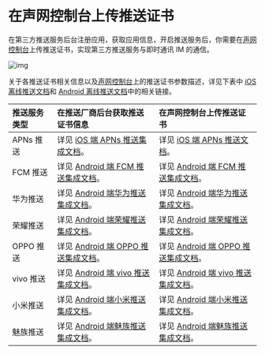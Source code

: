 # 在声网控制台上传推送证书

在第三方推送服务后台注册应用，获取应用信息，开启推送服务后，你需要在[声网控制台](https://console.shengwang.cn/overview)上传推送证书，实现第三方推送服务与即时通讯 IM 的通信。

![img](/images/react-native/push/push_add_certificate.png)

关于各推送证书相关信息以及[声网控制台](https://console.shengwang.cn/overview)上的推送证书参数描述，详见下表中 [iOS 离线推送文档](/docs/sdk/ios/push/push_overview.html)和 [Android 离线推送文档](/docs/sdk/android/push/push_overview.html)中的相关链接。

| 推送服务类型      | 在推送厂商后台获取推送证书信息   | 在声网控制台上传推送证书 |
| :--------- | :----- | :------- | 
| APNs 推送       | 详见 [iOS 端 APNs 推送集成文档](/docs/sdk/ios/push/push_apns.html#创建推送证书)。   | 详见 [iOS 端 APNs 推送文档](/docs/sdk/ios/push/push_apns.html#上传推送证书)。   |        
| FCM 推送   | 详见 [Android 端 FCM 推送集成文档](/docs/sdk/android/push/push_fcm.html#fcm-推送集成)。   | 详见 [Android 端 FCM 推送集成文档](/docs/sdk/android/push/push_fcm.html#步骤三-上传推送证书)。       |        
| 华为推送       | 详见 [Android 端华为推送集成文档](/docs/sdk/android/push/push_huawei.html#步骤一-在华为开发者后台创建应用)。   | 详见 [Android 端华为推送集成文档](/docs/sdk/android/push/push_huawei.html#步骤二-在声网控制台上传推送证书)。       |      
| 荣耀推送       | 详见 [Android 端荣耀推送集成文档](/docs/sdk/android/push/push_honor.html#步骤一-在荣耀开发者服务平台创建应用并申请开通推送服务)。   | 详见 [Android 端荣耀推送集成文档](/docs/sdk/android/push/push_honor.html#步骤二-在声网控制台上传荣耀推送证书)。       | 
| OPPO 推送      | 详见 [Android 端 OPPO 推送集成文档](/docs/sdk/android/push/push_oppo.html#步骤一-在-oppo-开发者后台创建应用)。    | 详见 [Android 端 OPPO 推送集成文档](/docs/sdk/android/push/push_oppo.html#步骤二-上传推送证书)。       |  
| vivo 推送     | 详见 [Android 端 vivo 推送集成文档](/docs/sdk/android/push/push_vivo.html#步骤一-在-vivo-开发者后台创建应用)。    | 详见 [Android 端 vivo 推送集成文档](/docs/sdk/android/push/push_vivo.html#步骤二-上传推送证书)。       |         
| 小米推送      |  详见 [Android 端小米推送集成文档](/docs/sdk/android/push/push_xiaomi.html#步骤一-在小米开放平台创建应用)。    | 详见 [Android 端小米推送集成文档](/docs/sdk/android/push/push_xiaomi.html#步骤二-上传推送证书)。       | 
| 魅族推送       | 详见 [Android 端魅族推送集成文档](/docs/sdk/android/push/push_meizu.html#步骤一-在魅族开发者后台创建应用)。    | 详见 [Android 端魅族推送集成文档](/docs/sdk/android/push/push_meizu.html#步骤二-上传推送证书)。       |   


